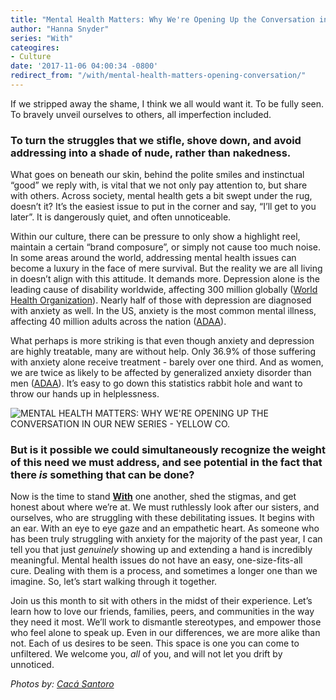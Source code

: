 ```yaml
---
title: "Mental Health Matters: Why We're Opening Up the Conversation in Our New Series"
author: "Hanna Snyder"
series: "With"
cateogires:
- Culture
date: '2017-11-06 04:00:34 -0800'
redirect_from: "/with/mental-health-matters-opening-conversation/"
---
```


If we stripped away the shame, I think we all would want it. To be fully seen. To bravely unveil ourselves to others, all imperfection included.

### **To turn the struggles that we stifle, shove down, and avoid addressing into a shade of nude, rather than nakedness.**

What goes on beneath our skin, behind the polite smiles and instinctual “good” we reply with, is vital that we not only pay attention to, but share with others. Across society, mental health gets a bit swept under the rug, doesn’t it? It’s the easiest issue to put in the corner and say, “I’ll get to you later”. It is dangerously quiet, and often unnoticeable.

Within our culture, there can be pressure to only show a highlight reel, maintain a certain “brand composure”, or simply not cause too much noise. In some areas around the world, addressing mental health issues can become a luxury in the face of mere survival. But the reality we are all living in doesn’t align with this attitude. It demands more. Depression alone is the leading cause of disability worldwide, affecting 300 million globally ([World Health Organization](http://www.who.int/mediacentre/factsheets/fs369/en/)). Nearly half of those with depression are diagnosed with anxiety as well. In the US, anxiety is the most common mental illness, affecting 40 million adults across the nation ([ADAA](https://adaa.org/about-adaa/press-room/facts-statistics)).

What perhaps is more striking is that even though anxiety and depression are highly treatable, many are without help. Only 36.9% of those suffering with anxiety alone receive treatment - barely over one third. And as women, we are twice as likely to be affected by generalized anxiety disorder than men ([ADAA](https://adaa.org/about-adaa/press-room/facts-statistics)). It’s easy to go down this statistics rabbit hole and want to throw our hands up in helplessness.

![MENTAL HEALTH MATTERS: WHY WE'RE OPENING UP THE CONVERSATION IN OUR NEW SERIES - YELLOW CO. ](http://yellowco.co/wp-content/uploads/2017/11/0P7A97992-Edit-1.jpg)

### **But is it possible we could simultaneously recognize the weight of this need we must address, and see potential in the fact that there _is_ something that can be done?**

Now is the time to stand [**With**](http://yellowco.co/category/with/) one another, shed the stigmas, and get honest about where we’re at. We must ruthlessly look after our sisters, and ourselves, who are struggling with these debilitating issues. It begins with an ear. With an eye to eye gaze and an empathetic heart. As someone who has been truly struggling with anxiety for the majority of the past year, I can tell you that just _genuinely_ showing up and extending a hand is incredibly meaningful. Mental health issues do not have an easy, one-size-fits-all cure. Dealing with them is a process, and sometimes a longer one than we imagine. So, let’s start walking through it together.

Join us this month to sit with others in the midst of their experience. Let’s learn how to love our friends, families, peers, and communities in the way they need it most. We’ll work to dismantle stereotypes, and empower those who feel alone to speak up. Even in our differences, we are more alike than not. Each of us desires to be seen. This space is one you can come to unfiltered. We welcome you, _all_ of you, and will not let you drift by unnoticed.

_Photos by: [Cacá Santoro](http://cacasantoro.com/)_
